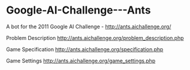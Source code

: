 # Google-AI-Challenge---Ants
A bot for the 2011 Google AI Challenge - http://ants.aichallenge.org/

Problem Description
http://ants.aichallenge.org/problem_description.php

Game Specification
http://ants.aichallenge.org/specification.php

Game Settings
http://ants.aichallenge.org/game_settings.php


